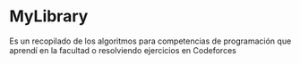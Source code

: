 # MyLibrary
 Es un recopilado de los algoritmos para competencias de programación que aprendí en la facultad o resolviendo ejercicios en Codeforces
